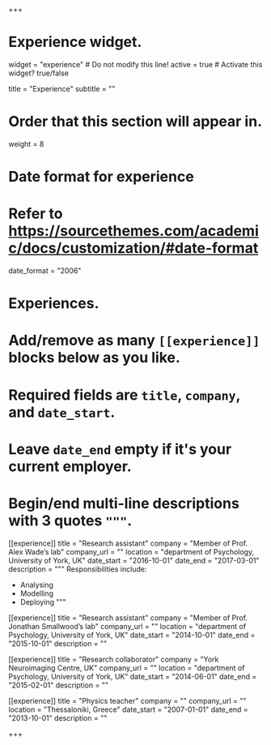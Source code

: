 +++
# Experience widget.
widget = "experience"  # Do not modify this line!
active = true  # Activate this widget? true/false

title = "Experience"
subtitle = ""

# Order that this section will appear in.
weight = 8

# Date format for experience
#   Refer to https://sourcethemes.com/academic/docs/customization/#date-format
date_format = "2006"

# Experiences.
#   Add/remove as many `[[experience]]` blocks below as you like.
#   Required fields are `title`, `company`, and `date_start`.
#   Leave `date_end` empty if it's your current employer.
#   Begin/end multi-line descriptions with 3 quotes `"""`.
[[experience]]
  title = "Research assistant"
  company = "Member of Prof. Alex Wade’s lab"
  company_url = ""
  location = "department of Psychology, University of York, UK"
  date_start = "2016-10-01"
  date_end = "2017-03-01"
  description = """
  Responsibilities include:
  
  * Analysing
  * Modelling
  * Deploying
  """

[[experience]]
  title = "Research assistant"
  company = "Member of Prof. Jonathan Smallwood’s lab"
  company_url = ""
  location = "department of Psychology, University of York, UK"
  date_start = "2014-10-01"
  date_end = "2015-10-01"
  description = ""
  
[[experience]]
  title = "Research collaborator"
  company = "York Neuroimaging Centre, UK"
  company_url = ""
  location = "department of Psychology, University of York, UK"
  date_start = "2014-06-01"
  date_end = "2015-02-01"
  description = "" 

[[experience]]
  title = "Physics teacher"
  company = ""
  company_url = ""
  location = "Thessaloniki, Greece"
  date_start = "2007-01-01"
  date_end = "2013-10-01"
  description = ""  

+++

